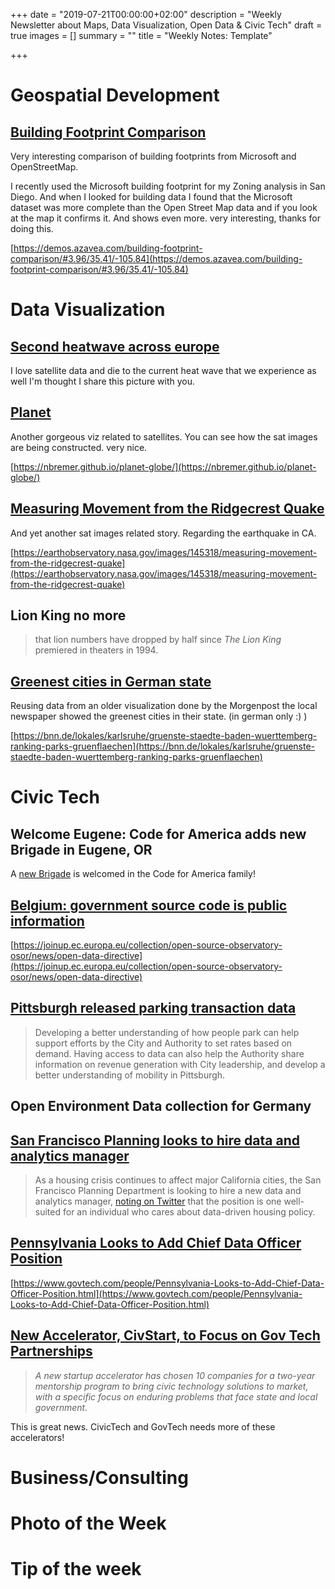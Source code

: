 +++
date = "2019-07-21T00:00:00+02:00"
description = "Weekly Newsletter about Maps, Data Visualization, Open Data & Civic Tech"
draft = true
images = []
summary = ""
title = "Weekly Notes: Template"

+++
# Geospatial Development

## [Building Footprint Comparison](https://demos.azavea.com/building-footprint-comparison/#3.96/35.41/-105.84)

Very interesting comparison of building footprints from Microsoft and OpenStreetMap.

I recently used the Microsoft building footprint for my Zoning analysis in San Diego. And when I looked for building data I found that the Microsoft dataset was more complete than the Open Street Map data and if you look at the map it confirms it. And shows even more. very interesting, thanks for doing this.

[https://demos.azavea.com/building-footprint-comparison/#3.96/35.41/-105.84](https://demos.azavea.com/building-footprint-comparison/#3.96/35.41/-105.84)

# Data Visualization

## [Second heatwave across europe](https://earthobservatory.nasa.gov/images/145377/a-second-scorching-heatwave-in-europe)

I love satellite data and die to the current heat wave that we experience as well I'm thought I share this picture with you.


## [Planet](https://nbremer.github.io/planet-globe/)

Another gorgeous viz related to satellites. You can see how the sat images are being constructed. very nice.

[https://nbremer.github.io/planet-globe/](https://nbremer.github.io/planet-globe/)

## [Measuring Movement from the Ridgecrest Quake](https://earthobservatory.nasa.gov/images/145318/measuring-movement-from-the-ridgecrest-quake)

And yet another sat images related story. Regarding the earthquake in CA.

[https://earthobservatory.nasa.gov/images/145318/measuring-movement-from-the-ridgecrest-quake](https://earthobservatory.nasa.gov/images/145318/measuring-movement-from-the-ridgecrest-quake)

## Lion King no more

> that lion numbers have dropped by half since _The Lion King_ premiered in theaters in 1994.

## [Greenest cities in German state](https://bnn.de/lokales/karlsruhe/gruenste-staedte-baden-wuerttemberg-ranking-parks-gruenflaechen)

Reusing data from an older visualization done by the Morgenpost the local newspaper showed the greenest cities in their state. (in german only :) )

[https://bnn.de/lokales/karlsruhe/gruenste-staedte-baden-wuerttemberg-ranking-parks-gruenflaechen](https://bnn.de/lokales/karlsruhe/gruenste-staedte-baden-wuerttemberg-ranking-parks-gruenflaechen)

# Civic Tech

## Welcome Eugene: Code for America adds new Brigade in Eugene, OR

A [new Brigade](https://twitter.com/open_eugene) is welcomed in the Code for America family! 

## [Belgium: government source code is public information](https://joinup.ec.europa.eu/collection/open-source-observatory-osor/news/open-data-directive)

[https://joinup.ec.europa.eu/collection/open-source-observatory-osor/news/open-data-directive](https://joinup.ec.europa.eu/collection/open-source-observatory-osor/news/open-data-directive)

## [Pittsburgh released parking transaction data](http://www.wprdc.org/news/published-data-pittsburgh-parking-transactions/)

> Developing a better understanding of how people park can help support efforts by the City and Authority to set rates based on demand. Having access to data can also help the Authority share information on revenue generation with City leadership, and develop a better understanding of mobility in Pittsburgh.

## Open Environment Data collection for Germany

## [San Francisco Planning looks to hire data and analytics manager](https://twitter.com/DataSF/status/1151153459069980672)

> As a housing crisis continues to affect major California cities, the San Francisco Planning Department is looking to hire a new data and analytics manager, [noting on Twitter](https://twitter.com/DataSF/status/1151153459069980672) that the position is one well-suited for an individual who cares about data-driven housing policy.

## [Pennsylvania Looks to Add Chief Data Officer Position](https://www.govtech.com/people/Pennsylvania-Looks-to-Add-Chief-Data-Officer-Position.html)

[https://www.govtech.com/people/Pennsylvania-Looks-to-Add-Chief-Data-Officer-Position.html](https://www.govtech.com/people/Pennsylvania-Looks-to-Add-Chief-Data-Officer-Position.html)

## [New Accelerator, CivStart, to Focus on Gov Tech Partnerships](https://www.govtech.com/biz/New-Accelerator-CivStart-to-Focus-on-Gov-Tech-Partnerships.html)

> _A new startup accelerator has chosen 10 companies for a two-year mentorship program to bring civic technology solutions to market, with a specific focus on enduring problems that face state and local government._

This is great news. CivicTech and GovTech needs more of these accelerators! 

# Business/Consulting

# Photo of the Week

# Tip of the week

<div class="rm-area-end-of-content"></div>